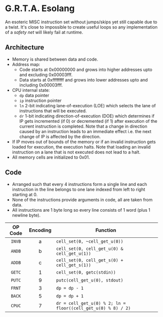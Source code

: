 # G.R.T.A. Esolang
An esoteric MISC instruction set without jumps/skips yet still capable due to a twist. It's close to impossible to create useful loops so any implementation of a *safety net* will likely fail at runtime.

## Architecture
- Memory is shared between data and code.
- Address map:
  - Code starts at 0x00000000 and grows into higher addresses upto and excluding 0x00003fff.
  - Data starts at 0xffffffff and grows into lower addresses upto and including 0x00003fff.
- CPU internal state:
  - `dp` data pointer
  - `ip` instruction pointer
  - `ln` 2-bit indicating lane-of-execution (LOE) which selects the lane of instructions that will be executed.
  - `dr` 1-bit indicating direction-of-execution (DOE) which determines if IP gets incremented (if 0) or decremented (if 1) after execution of the current instruction is completed. Note that a change in direction caused by an instruction leads to an immediate effect i.e. the next change of IP is affected by the direction.
- If IP moves out of bounds of the memory or if an invalid instruction gets loaded for execution, the execution halts. Note that loading an invalid instruction on a lane that is not executed does not lead to a halt.
- All memory cells are initialized to 0x01.

## Code
- Arranged such that every 4 instructions form a single line and each instruction in the line belongs to one lane indexed from left to right starting at 0.
- None of the instructions provide arguments in code, all are taken from data.
- All instructions are 1 byte long so every line consists of 1 word (plus 1 newline byte).

|OP Code |Encoding   |Function                                                     |
|:------:|:---------:|-------------------------------------------------------------|
| `INVB` |     a     |`cell_set(0, ~cell_get_u(0))`                                |
| `ANDB` |     b     |`cell_set(0, cell_get_u(0) & cell_get_u(1))`                 |
| `ADDB` |     c     |`cell_set(0, cell_get_s(0) + cell_get_s(1))`                 |
| `GETC` |     1     |`cell_set(0, getc(stdin))`                                   |
| `PUTC` |     9     |`putc(cell_get_u(0), stdout)`                                |
| `FRNT` |     3     |`dp = dp - 1`                                                |
| `BACK` |     5     |`dp = dp + 1`                                                |
| `CPUC` |     7     |`dr = cell_get_u(0) % 2; ln = floor((cell_get_u(0) % 8) / 2)`|
